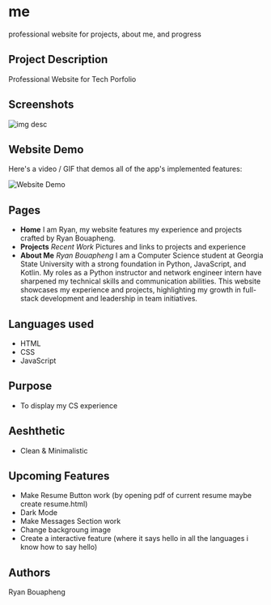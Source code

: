 # me
professional website for projects, about me, and progress

## Project Description
Professional Website for Tech Porfolio

## Screenshots
![img desc]([link](https://laosrb.github.io/me/))

## Website Demo

Here's a video / GIF that demos all of the app's implemented features:

<img src='(https://i.imgur.com/PowWIpA.gif)' title='Website Demo' width='' alt='Website Demo' />

## Pages
- **Home**
I am Ryan, my website features
my experience and projects
crafted by Ryan Bouapheng.
- **Projects**
*Recent Work*
Pictures and links to projects and experience
- **About Me**
*Ryan Bouapheng*
I am a Computer Science student at Georgia State University with a strong foundation in Python, JavaScript, and Kotlin. My roles as a Python instructor and network engineer intern have sharpened my technical skills and communication abilities. This website showcases my experience and projects, highlighting my growth in full-stack development and leadership in team initiatives. 

## Languages used
- HTML
- CSS
- JavaScript

## Purpose
- To display my CS experience

## Aeshthetic
- Clean & Minimalistic


## Upcoming Features
- Make Resume Button work (by opening pdf of current resume maybe create resume.html)
- Dark Mode
- Make Messages Section work
- Change backgroung image
- Create a interactive feature (where it says hello in all the languages i know how to say hello)



## Authors
Ryan Bouapheng
